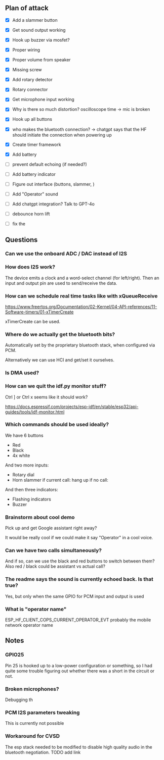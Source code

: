 ## Plan of attack
* [x] Add a slammer button
* [x] Get sound output working
* [x] Hook up buzzer via mosfet?
* [x] Proper wiring
* [x] Proper volume from speaker
* [x] Missing screw
* [x] Add rotary detector
* [x] Rotary connector
* [x] Get microphone input working
* [x] Why is there so much distortion? oscilloscope time -> mic is broken
* [x] Hook up all buttons
* [x] who makes the bluetooth connection? -> chatgpt says that the HF should initiate the connection when powering up
* [x] Create timer framework
* [x] Add battery
* [ ] prevent default echoing (if needed?)
* [ ] Add battery indicator
* [ ] Figure out interface (buttons, slammer, )
* [ ] Add "Operator" sound
* [ ] Add chatgpt integration? Talk to GPT-4o
* [ ] debounce horn lift
* [ ] fix the 


## Questions
### Can we use the onboard ADC / DAC instead of I2S

### How does I2S work?
The device emits a clock and a word-select channel (for left/right). Then an input and output pin are used to send/receive the data.

### How can we schedule real time tasks like with xQueueReceive
https://www.freertos.org/Documentation/02-Kernel/04-API-references/11-Software-timers/01-xTimerCreate

xTimerCreate can be used.

### Where do we actually get the bluetooth bits?
Automatically set by the proprietary bluetooth stack, when configured via PCM.

Alternatively we can use HCI and get/set it ourselves.

### Is DMA used?

### How can we quit the idf.py monitor stuff?

Ctrl ]
or Ctrl x seems like it should work?

https://docs.espressif.com/projects/esp-idf/en/stable/esp32/api-guides/tools/idf-monitor.html



### Which commands should be used ideally?

We have 6 buttons
- Red
- Black
- 4x white

And two more inputs:
- Rotary dial
- Horn slammer
    if current call: hang up
    if no call: 

And then three indicators:
- Flashing indicators
- Buzzer


### Brainstorm about cool demo

Pick up and get Google assistant right away?

It would be really cool if we could make it say "Operator" in a cool voice.

### Can we have two calls simultaneously?
And if so, can we use the black and red buttons to switch between them?
Also red / black could be assistant vs actual call?



### The readme says the sound is currently echoed back. Is that true?
Yes, but only when the same GPIO for PCM input and output is used




### What is "operator name"
ESP_HF_CLIENT_COPS_CURRENT_OPERATOR_EVT probably the mobile network operator name



## Notes

### GPIO25
Pin 25 is hooked up to a low-power configuration or something, so I had quite some trouble figuring out whether there was a short in the circuit or not.

### Broken microphones?
Debugging th


### PCM I2S parameters tweaking
This is currently not possible

### Workaround for CVSD
The esp stack needed to be modified to disable high quality audio in the bluetooth negotiation. TODO add link

